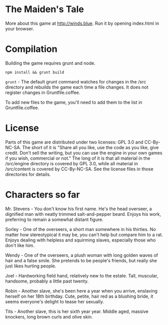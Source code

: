 The Maiden's Tale
=================

More about this game at http://winds.blue. Run it by opening index.html in your browser.

Compilation
===========

Building the game requires grunt and node.

`npm install && grunt build`

`grunt` - The default grunt command watches for changes in the /src directory and rebuilds the game each time a file changes. It does not register changes in Gruntfile.coffee.

To add new files to the game, you'll need to add them to the list in Gruntfile.coffee.

License
=======

Parts of this game are distributed under two licenses: GPL 3.0 and CC-By-NC-SA. The short of it is "Share all you like, use the code as you like, give credit. Don't sell the writing, but you can use the engine in your own games if you wish, commercial or not." The long of it is that all material in the /src/engine directory is covered by GPL 3.0, while all material in /src/content is covered by CC-By-NC-SA. See the license files in those directories for details.

Characters so far
=======

Mr. Stevens - You don't know his first name. He's the head overseer, a dignified man with neatly trimmed salt-and-pepper beard. Enjoys his work, preferring to remain a somewhat distant figure.

Sorley - One of the overseers, a short man somewhere in his thirties. No matter how stereotypical it may be, you can't help but compare him to a rat. Enjoys dealing with helpless and squirming slaves, especially those who don't like him.

Wendy - One of the overseers, a plush woman with long golden waves of hair and a false smile. She pretends to be people's friends, but really she just likes hurting people.

Joel - Hardworking field hand, relatively new to the estate. Tall, muscular, handsome, probably a little past twenty.

Robin - Another slave, she's been here a year when you arrive, enslaving herself on her 18th birthday. Cute, petite, hair red as a blushing bride, it seems everyone's delight to tease her sexually.

Tits - Another slave, this is her sixth year year. Middle aged, massive knockers, long brown curls and olive skin.
